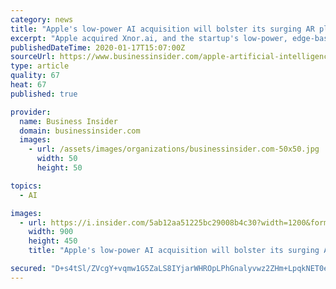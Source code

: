 ```yaml
---
category: news
title: "Apple's low-power AI acquisition will bolster its surging AR play"
excerpt: "Apple acquired Xnor.ai, and the startup's low-power, edge-based AI tools will allow Apple to add AI features to power-constrained devices."
publishedDateTime: 2020-01-17T15:07:00Z
sourceUrl: https://www.businessinsider.com/apple-artificial-intelligence-startup-xnorai-augmented-reality-2020-1
type: article
quality: 67
heat: 67
published: true

provider:
  name: Business Insider
  domain: businessinsider.com
  images:
    - url: /assets/images/organizations/businessinsider.com-50x50.jpg
      width: 50
      height: 50

topics:
  - AI

images:
  - url: https://i.insider.com/5ab12aa51225bc29008b4c30?width=1200&format=jpeg
    width: 900
    height: 450
    title: "Apple's low-power AI acquisition will bolster its surging AR play"

secured: "D+s4tSl/ZVcgY+vqmw1G5ZaLS8IYjarWHROpLPhGnalyvwz2ZHm+LpqkNET0efAHpRzjvptEDffJnquvcmYdXah8q+J9dV3PpEsEeZxcQ0uQvBfA41hFIM8pV1ET4SPYyp6PMTrUGUR8iSP/Zk2NW/uLl87gX6DrHcXAujrofedFt1MkmDMprjsKpMBtqTpvVrt/NrNedlzf5whvUlUK6mUtHQFZgR2yuOcIjZziW/eSCikBu4YVaup6zLjWUtT5qqKRjSi/nvld8dop1fGuJq2qWE+h7/yUspsF24+jn4w=;p4VchWzeTu7DbkHSBXK//Q=="
---
```


